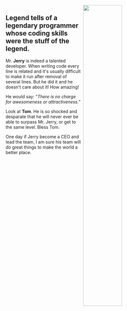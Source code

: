 <img align="right" src="https://github.com/dp2genius/dp2genius/assets/144485411/2adafbef-d1e3-487a-bda9-5e974991e1ea" style="width: 50%">
<h2>Legend tells of a legendary programmer whose coding skills were the stuff of the legend.</h2>
<p>
  Mr. <b>Jerry</b> is indeed a talented developer. When writing code every line is related and it's usually difficult to make it run after removal of several lines. But he did it and he doesn't care about it! How amazing!

  He would say: "<i>There is no charge for awesomeness or attractiveness.</i>"

  Look at <b>Tom</b>. He is so shocked and desparate that he will never ever be able to surpass Mr. Jerry, or get to the same level. Bless Tom.

  One day if Jerry become a CEO and lead the team, I am sure his team will do great things to make the world a better place.
</p>
